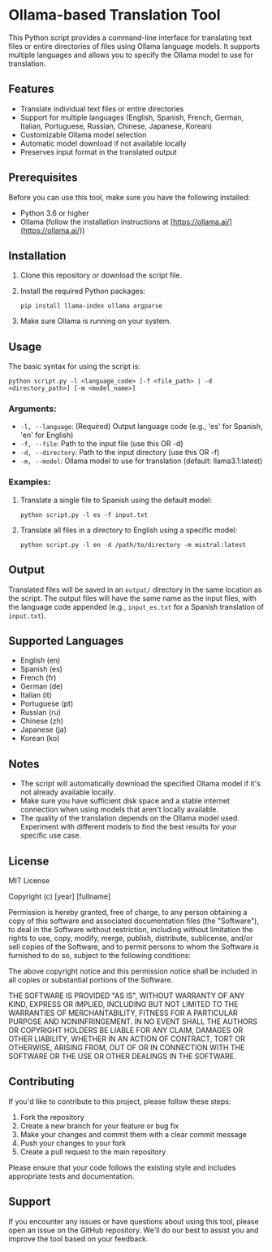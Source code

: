 # Ollama-based Translation Tool

This Python script provides a command-line interface for translating text files or entire directories of files using Ollama language models. It supports multiple languages and allows you to specify the Ollama model to use for translation.

## Features

- Translate individual text files or entire directories
- Support for multiple languages (English, Spanish, French, German, Italian, Portuguese, Russian, Chinese, Japanese, Korean)
- Customizable Ollama model selection
- Automatic model download if not available locally
- Preserves input format in the translated output

## Prerequisites

Before you can use this tool, make sure you have the following installed:

- Python 3.6 or higher
- Ollama (follow the installation instructions at [https://ollama.ai/](https://ollama.ai/))

## Installation

1. Clone this repository or download the script file.

2. Install the required Python packages:

   ```
   pip install llama-index ollama argparse
   ```

3. Make sure Ollama is running on your system.

## Usage

The basic syntax for using the script is:

```
python script.py -l <language_code> [-f <file_path> | -d <directory_path>] [-m <model_name>]
```

### Arguments:

- `-l, --language`: (Required) Output language code (e.g., 'es' for Spanish, 'en' for English)
- `-f, --file`: Path to the input file (use this OR -d)
- `-d, --directory`: Path to the input directory (use this OR -f)
- `-m, --model`: Ollama model to use for translation (default: llama3.1:latest)

### Examples:

1. Translate a single file to Spanish using the default model:
   ```
   python script.py -l es -f input.txt
   ```

2. Translate all files in a directory to English using a specific model:
   ```
   python script.py -l en -d /path/to/directory -m mistral:latest
   ```

## Output

Translated files will be saved in an `output/` directory in the same location as the script. The output files will have the same name as the input files, with the language code appended (e.g., `input_es.txt` for a Spanish translation of `input.txt`).

## Supported Languages

- English (en)
- Spanish (es)
- French (fr)
- German (de)
- Italian (it)
- Portuguese (pt)
- Russian (ru)
- Chinese (zh)
- Japanese (ja)
- Korean (ko)

## Notes

- The script will automatically download the specified Ollama model if it's not already available locally.
- Make sure you have sufficient disk space and a stable internet connection when using models that aren't locally available.
- The quality of the translation depends on the Ollama model used. Experiment with different models to find the best results for your specific use case.

## License

MIT License

Copyright (c) [year] [fullname]

Permission is hereby granted, free of charge, to any person obtaining a copy
of this software and associated documentation files (the "Software"), to deal
in the Software without restriction, including without limitation the rights
to use, copy, modify, merge, publish, distribute, sublicense, and/or sell
copies of the Software, and to permit persons to whom the Software is
furnished to do so, subject to the following conditions:

The above copyright notice and this permission notice shall be included in all
copies or substantial portions of the Software.

THE SOFTWARE IS PROVIDED "AS IS", WITHOUT WARRANTY OF ANY KIND, EXPRESS OR
IMPLIED, INCLUDING BUT NOT LIMITED TO THE WARRANTIES OF MERCHANTABILITY,
FITNESS FOR A PARTICULAR PURPOSE AND NONINFRINGEMENT. IN NO EVENT SHALL THE
AUTHORS OR COPYRIGHT HOLDERS BE LIABLE FOR ANY CLAIM, DAMAGES OR OTHER
LIABILITY, WHETHER IN AN ACTION OF CONTRACT, TORT OR OTHERWISE, ARISING FROM,
OUT OF OR IN CONNECTION WITH THE SOFTWARE OR THE USE OR OTHER DEALINGS IN THE
SOFTWARE.

## Contributing

If you'd like to contribute to this project, please follow these steps:

1. Fork the repository
2. Create a new branch for your feature or bug fix
3. Make your changes and commit them with a clear commit message
4. Push your changes to your fork
5. Create a pull request to the main repository

Please ensure that your code follows the existing style and includes appropriate tests and documentation.

## Support

If you encounter any issues or have questions about using this tool, please open an issue on the GitHub repository. We'll do our best to assist you and improve the tool based on your feedback.